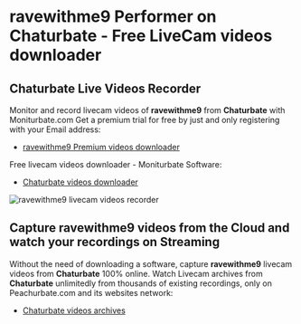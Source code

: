 # ravewithme9 Performer on Chaturbate - Free LiveCam videos downloader

## Chaturbate Live Videos Recorder

Monitor and record livecam videos of **ravewithme9** from **Chaturbate** with Moniturbate.com
Get a premium trial for free by just and only registering with your Email address:
* [ravewithme9 Premium videos downloader](https://moniturbate.com/request-demo-licence-key.html)

Free livecam videos downloader - Moniturbate Software:
* [Chaturbate videos downloader](https://moniturbate.com/moniturbate-download-software.html)

![ravewithme9 livecam videos recorder](https://peachurnet.com/templates/moniturbate-software.png)


## Capture ravewithme9 videos from the Cloud and watch your recordings on Streaming

Without the need of downloading a software, capture **ravewithme9** livecam videos from **Chaturbate** 100% online.
Watch Livecam archives from **Chaturbate** unlimitedly from thousands of existing recordings, only on Peachurbate.com and its websites network:
* [Chaturbate videos archives](https://peachurnet.com/)
